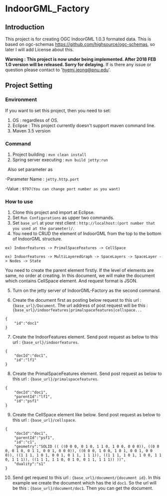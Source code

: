 # IndoorGML_Factory

## Introduction

This project is for creating OGC IndoorGML 1.0.3 formated data. This is based on ogc-schemas https://github.com/highsource/ogc-schemas, so later I will add License about this. 

**Warning : This project is now under being implemented. After 2018 FEB 1.0 version will be released. Sorry for delaying.**
If is there any issue or question please contact to 'hyemi.jeong@pnu.edu'.

## Project Setting

### Environment

If you want to set this project, then you need to set: 
1) OS : regardless of OS.  
2) Eclipse : This project currently doesn't support maven command line.
3) Maven 3.5 version

### Command

1) Project building : `mvn clean install`
2) Spring server executing : `mvn build jetty:run`

   Also set parameter as

   -Parameter Name : `jetty.http.port`

   -Value : `9797(You can change port number as you want)`
   
 
### How to use


1) Clone this project and import at Eclipse.
2) Set `Run Configurations` as upper two commands.
3) Set `base_url` at your rest client : `http://localhost:(port number that you used at the parameter)/`.
4) You need to CRUD the element of IndoorGML from the top to the bottom of IndoorGML structure.
 
 ```
 ex) IndoorFeatures -> PrimalSpaceFeatures -> CellSpace
  
 ex) IndoorFeatures -> MultiLayeredGraph -> SpaceLayers -> SpaceLayer -> Nodes -> State
 ```
 
   You need to create the parent element firstly.
   If the level of elements are same, no order at creating. In this document, we will make the document which contains CellSpace element. And request format is JSON.
   
5) Turn on the jetty server of IndoorGML-Factory as the second command.

6) Create the document first as posting below request to this url : `{base_url}/Document`.
   The url address of post request will be this : `{base_url}/indoorfeatures|primalspacefeatures|cellspace...`
```
{
	"id":"doc1"
}
```

7) Create the IndoorFeatures element. Send post request as below to this url : `{base_url}/indoorfeatures`. 

```
{
	"docId":"doc1",
	"id":"lf1"
}
```

8) Create the PrimalSpaceFeatures element. Send post request as below to this url : `{base_url}/primalspacefeatures`.

```
{
	"docId":"doc1",
	"parentId":"lf1",
	"id":"psf1"
}
```

9) Create the CellSpace element like below. Send post request as below to this url : `{base_url}/cellspace`.

```
{
	"docId":"doc1",
	"parentId":"psf1",
	"id":"c1",
	"geometry":"SOLID (( ((0 0 0, 0 1 0, 1 1 0, 1 0 0, 0 0 0)), ((0 0 0, 0 1 0, 0 1 1, 0 0 1, 0 0 0)), ((0 0 0, 1 0 0, 1 0 1, 0 0 1, 0 0 0)), ((1 1 1, 1 0 1, 0 0 1, 0 1 1, 1 1 1)), ((1 1 1, 1 0 1, 1 0 0, 1 1 0, 1 1 1)), ((1 1 1, 1 1 0, 0 1 0, 0 1 1, 1 1 1)) ))",
	"duality":"s1"
}
```

10) Send get request to this url : `{base_url}/document/{document id}`. In this example we create the document which has the id `doc1`.
So the url will be this : `{base_url}/document/doc1`. Then you can get the document.
